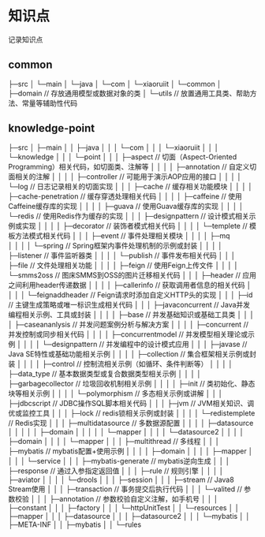 # 知识点
记录知识点

## common
├─src
│  └─main
│      └─java
│          └─com
│              └─xiaoruiit
│                  └─common
│                      ├─domain          // 存放通用模型或数据对象的类
│                      └─utils           // 放置通用工具类、帮助方法、常量等辅助性代码

## knowledge-point
├─src
│  ├─main
│  │  ├─java
│  │  │  └─com
│  │  │      └─xiaoruiit
│  │  │          └─knowledge
│  │  │              └─point
│  │  │                  ├─aspect                   // 切面（Aspect-Oriented Programming）相关代码，如切面类、注解等
│  │  │                  │  ├─annotation            // 自定义切面相关的注解
│  │  │                  │  ├─controller            // 可能用于演示AOP应用的接口
│  │  │                  │  └─log                   // 日志记录相关的切面实现
│  │  │                  ├─cache                    // 缓存相关功能模块
│  │  │                  │  ├─cache-penetration     // 缓存穿透处理相关代码
│  │  │                  │  ├─caffeine              // 使用Caffeine缓存库的实现
│  │  │                  │  ├─guava                 // 使用Guava缓存库的实现
│  │  │                  │  └─redis                 // 使用Redis作为缓存的实现
│  │  │                  ├─designpattern            // 设计模式相关示例或实现
│  │  │                  │  ├─decorator             // 装饰者模式相关代码
│  │  │                  │  └─templete              // 模板方法模式相关代码
│  │  │                  ├─event                    // 事件处理相关模块
│  │  │                  │  ├─mq                    
│  │  │                  │  └─spring                // Spring框架内事件处理机制的示例或封装
│  │  │                  │      ├─listener          // 事件监听器类
│  │  │                  │      └─publish           // 事件发布相关代码
│  │  │                  ├─file                     // 文件处理相关功能
│  │  │                  │  ├─feign                 // 使用Feign上传文件
│  │  │                  │  └─smms2oss              // 图床SMMS到OSS的图片迁移相关代码
│  │  │                  ├─header                   // 应用之间利用header传递数据
│  │  │                  │  ├─callerinfo            // 获取调用者信息的相关代码
│  │  │                  │  └─feignaddheader        // Feign请求时添加自定义HTTP头的实现
│  │  │                  ├─id                       // 主键生成策略或唯一标识生成相关代码
│  │  │                  ├─javaconcurrent           // Java并发编程相关示例、工具或封装
│  │  │                  │  ├─base                  // 并发基础知识或基础工具类
│  │  │                  │  ├─caseananlysis         // 并发问题案例分析与解决方案
│  │  │                  │  ├─concurrent            // 并发控制或同步相关代码
│  │  │                  │  ├─concurrentmodel       // 并发模型相关理论或示例
│  │  │                  │  └─designpattern         // 并发编程中的设计模式应用
│  │  │                  ├─javase                   // Java SE特性或基础功能相关示例
│  │  │                  │  ├─collection            // 集合框架相关示例或封装
│  │  │                  │  ├─control               // 控制流相关示例（如循环、条件判断等）
│  │  │                  │  ├─data_type             // 基本数据类型或复合数据类型相关示例
│  │  │                  │  ├─garbagecollector      // 垃圾回收机制相关示例
│  │  │                  │  ├─init                  // 类初始化、静态块等相关示例
│  │  │                  │  └─polymorphism          // 多态相关示例或讲解
│  │  │                  ├─jdbcscript               // JDBC操作SQL脚本相关代码
│  │  │                  ├─jvm                      // JVM相关知识、调优或监控工具
│  │  │                  ├─lock                     // redis锁相关示例或封装
│  │  │                  │  └─redistemplete         // Redis实现 
│  │  │                  ├─multidatasource          // 多数据源配置
│  │  │                  │  ├─datasource
│  │  │                  │  │  ├─domain
│  │  │                  │  │  └─mapper
│  │  │                  │  └─datasource2
│  │  │                  │      ├─domain
│  │  │                  │      └─mapper
│  │  │                  ├─multithread              // 多线程
│  │  │                  ├─mybatis                  // mybatis配置+使用示例
│  │  │                  │  ├─domain
│  │  │                  │  ├─mapper
│  │  │                  │  └─service
│  │  │                  ├─mybatis-generate         // mybatis逆向生成
│  │  │                  ├─response                 // 通过入参指定返回值
│  │  │                  ├─rule                     // 规则引擎
│  │  │                  │  ├─aviator
│  │  │                  │  └─drools
│  │  │                  ├─session
│  │  │                  ├─stream                   // Java8 Stream使用
│  │  │                  ├─transaction              // 事务提交后执行代码
│  │  │                  └─valited                  // 参数校验
│  │  │                      ├─annotation           // 参数校验自定义注解，如手机号
│  │  │                      ├─constant
│  │  │                      ├─factory
│  │  │                      └─httpUnitTest
│  │  └─resources
│  │      ├─mapper
│  │      │  ├─datasource
│  │      │  ├─datasource2
│  │      │  └─mybatis
│  │      ├─META-INF
│  │      ├─mybatis
│  │      └─rules



